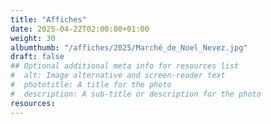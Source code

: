 ```yaml
---
title: "Affiches"
date: 2025-04-22T02:00:00+01:00
weight: 30
albumthumb: "/affiches/2025/Marché_de_Noel_Nevez.jpg"
draft: false
## Optional additional meta info for resources list
#  alt: Image alternative and screen-reader text
#  phototitle: A title for the photo
#  description: A sub-title or description for the photo
resources:
---
```

